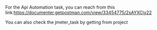 For the Api Automation task, you can reach from this link:https://documenter.getpostman.com/view/33454775/2sAYXCiy22

You can also check the jmeter_task by getting from project
